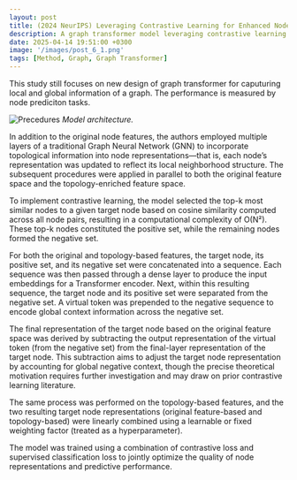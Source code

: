 ```yaml
---
layout: post
title: (2024 NeurIPS) Leveraging Contrastive Learning for Enhanced Node Representations in Tokenized Graph Transformers
description: A graph transformer model leveraging contrastive learning.
date: 2025-04-14 19:51:00 +0300
image: '/images/post_6_1.png'
tags: [Method, Graph, Graph Transformer]
---
```


This study still focuses on new design of graph transformer for caputuring local and global information of a graph. The performance is measured by node prediciton tasks.

![Precedures]({{site.baseurl}}/images/post_6_1.png)
*Model architecture.*

In addition to the original node features, the authors employed multiple layers of a traditional Graph Neural Network (GNN) to incorporate topological information into node representations—that is, each node’s representation was updated to reflect its local neighborhood structure. The subsequent procedures were applied in parallel to both the original feature space and the topology-enriched feature space.

To implement contrastive learning, the model selected the top-k most similar nodes to a given target node based on cosine similarity computed across all node pairs, resulting in a computational complexity of O(N²). These top-k nodes constituted the positive set, while the remaining nodes formed the negative set.

For both the original and topology-based features, the target node, its positive set, and its negative set were concatenated into a sequence. Each sequence was then passed through a dense layer to produce the input embeddings for a Transformer encoder. Next, within this resulting sequence, the target node and its positive set were separated from the negative set. A virtual token was prepended to the negative sequence to encode global context information across the negative set.

The final representation of the target node based on the original feature space was derived by subtracting the output representation of the virtual token (from the negative set) from the final-layer representation of the target node. This subtraction aims to adjust the target node representation by accounting for global negative context, though the precise theoretical motivation requires further investigation and may draw on prior contrastive learning literature.

The same process was performed on the topology-based features, and the two resulting target node representations (original feature-based and topology-based) were linearly combined using a learnable or fixed weighting factor (treated as a hyperparameter).

The model was trained using a combination of contrastive loss and supervised classification loss to jointly optimize the quality of node representations and predictive performance.